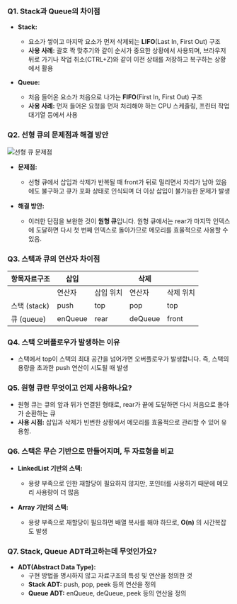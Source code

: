 ### Q1. Stack과 Queue의 차이점
- **Stack:**
    - 요소가 쌓이고 마지막 요소가 먼저 삭제되는 **LIFO**(Last In, First Out) 구조
    - **사용 사례:** 괄호 짝 맞추기와 같이 순서가 중요한 상황에서 사용되며, 브라우저 뒤로 가기나 작업 취소(CTRL+Z)와 같이 이전 상태를 저장하고 복구하는 상황에서 활용

- **Queue:**
    - 처음 들어온 요소가 처음으로 나가는 **FIFO**(First In, First Out) 구조
    - **사용 사례:** 먼저 들어온 요청을 먼저 처리해야 하는 CPU 스케줄링, 프린터 작업 대기열 등에서 사용

### Q2. 선형 큐의 문제점과 해결 방안
![선형 큐 문제점](https://velog.velcdn.com/images/faulty337/post/088e1839-3659-4d32-811f-145bdb355207/image.png)
- **문제점:**
    - 선형 큐에서 삽입과 삭제가 반복될 때 front가 뒤로 밀리면서 자리가 남아 있음에도 불구하고 큐가 포화 상태로 인식되며 더 이상 삽입이 불가능한 문제가 발생

- **해결 방안:**
    - 이러한 단점을 보완한 것이 **원형 큐**입니다. 원형 큐에서는 rear가 마지막 인덱스에 도달하면 다시 첫 번째 인덱스로 돌아가므로 메모리를 효율적으로 사용할 수 있음.

### Q3. 스택과 큐의 연산자 차이점
| 항목자료구조 | 삽입 |  | 삭제 |  |
| --- | --- | --- | --- | --- |
|  | 연산자 | 삽입 위치 | 연산자 | 삭제 위치 |
| 스택 (stack) | push | top | pop | top |
| 큐 (queue) | enQueue | rear | deQueue | front |

### Q4. 스택 오버플로우가 발생하는 이유
- 스택에서 top이 스택의 최대 공간을 넘어가면 오버플로우가 발생합니다. 즉, 스택의 용량을 초과한 push 연산이 시도될 때 발생

### Q5. 원형 큐란 무엇이고 언제 사용하나요?
- 원형 큐는 큐의 앞과 뒤가 연결된 형태로, rear가 끝에 도달하면 다시 처음으로 돌아가 순환하는 큐
- **사용 시점:** 삽입과 삭제가 빈번한 상황에서 메모리를 효율적으로 관리할 수 있어 유용함.

### Q6. 스택은 무슨 기반으로 만들어지며, 두 자료형을 비교
- **LinkedList 기반의 스택:**
    - 용량 부족으로 인한 재할당이 필요하지 않지만, 포인터를 사용하기 때문에 메모리 사용량이 더 많음

- **Array 기반의 스택:**
    - 용량 부족으로 재할당이 필요하면 배열 복사를 해야 하므로, **O(n)** 의 시간복잡도 발생

### Q7. Stack, Queue ADT라고하는데 무엇인가요?
- **ADT(Abstract Data Type):**
    - 구현 방법을 명시하지 않고 자료구조의 특성 및 연산을 정의한 것
    - **Stack ADT:** push, pop, peek 등의 연산을 정의
    - **Queue ADT:** enQueue, deQueue, peek 등의 연산을 정의
